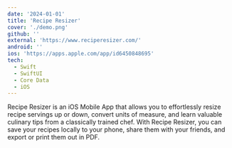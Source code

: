 ```yaml
---
date: '2024-01-01'
title: 'Recipe Resizer'
cover: './demo.png'
github: ''
external: 'https://www.reciperesizer.com/'
android: ''
ios: 'https://apps.apple.com/app/id6450848695'
tech:
  - Swift
  - SwiftUI
  - Core Data
  - iOS
---
```


Recipe Resizer is an iOS Mobile App that allows you to effortlessly resize recipe servings up or down, convert units of measure, and learn valuable culinary tips from a classically trained chef. With Recipe Resizer, you can save your recipes locally to your phone, share them with your friends, and export or print them out in PDF.
